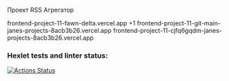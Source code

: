 Проект RSS Агрегатор

frontend-project-11-fawn-delta.vercel.app
+1
frontend-project-11-git-main-janes-projects-8acb3b26.vercel.app
frontend-project-11-cjfq6gqdm-janes-projects-8acb3b26.vercel.app

### Hexlet tests and linter status:

[![Actions Status](https://github.com/user15213/frontend-project-11/actions/workflows/hexlet-check.yml/badge.svg)](https://github.com/user15213/frontend-project-11/actions)
